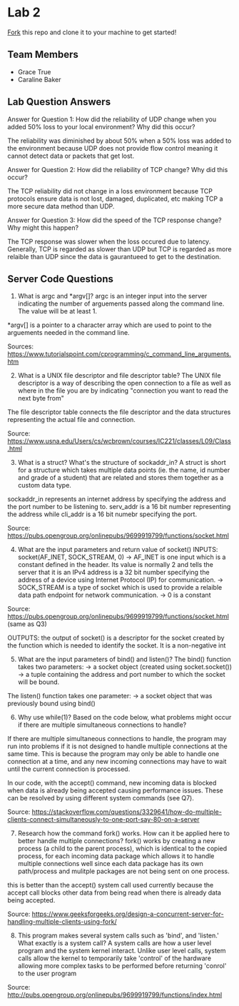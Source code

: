 # Lab 2
[Fork](https://docs.github.com/en/get-started/quickstart/fork-a-repo) this repo and clone it to your machine to get started!

## Team Members
- Grace True
- Caraline Baker

## Lab Question Answers

Answer for Question 1: How did the reliability of UDP change when you added 50% loss to your local environment? Why did this occur?

The reliability was diminished by about 50% when a 50% loss was added to the environment because UDP does not provide flow control meaning it cannot detect data or packets that get lost. 

Answer for Question 2: How did the reliability of TCP change? Why did this occur?

The TCP reliability did not change in a loss environment because TCP protocols ensure data is not lost, damaged, duplicated, etc making TCP a more secure data method than UDP.

Answer for Question 3: How did the speed of the TCP response change? Why might this happen?

The TCP response was slower when the loss occured due to latency. Generally, TCP is regarded as slower than UDP but TCP is regarded as more relaible than UDP since the data is gaurantueed to get to the destination. 

## Server Code Questions

1. What is argc and *argv[]?
argc is an integer input into the server indicating the number of arguements passed along the command line. The value will be at least 1. 

*argv[] is a pointer to a character array which are used to point to the arguements needed in the command line.

Sources: https://www.tutorialspoint.com/cprogramming/c_command_line_arguments.htm

2. What is a UNIX file descriptor and file descriptor table?
The UNIX file descriptor is a way of describing the open connection to a file as well as where in the file you are by indicating  "connection you want to read the next byte from" 

The file descriptor table connects the file descriptor and the data structures representing the actual file and connection.

Source: https://www.usna.edu/Users/cs/wcbrown/courses/IC221/classes/L09/Class.html 

3. What is a struct? What's the structure of sockaddr_in?
A struct is short for a structure which takes multiple data points (ie. the name, id number and grade of a student) that are related and stores them together as a custom data type. 

sockaddr_in represents an internet address by specifying the address and the port number to be listening to. serv_addr is a 16 bit number representing the address while cli_addr is a 16 bit numebr specifying the port.

Source: https://pubs.opengroup.org/onlinepubs/9699919799/functions/socket.html 

4. What are the input parameters and return value of socket()
INPUTS: socket(AF_INET, SOCK_STREAM, 0)
-> AF_INET is one input which is a constant defined in the header. Its value is normally 2 and tells the server that it is an IPv4 address is a 32 bit number specifying the address of a device using Internet Protocol (IP) for communication. 
-> SOCK_STREAM is a type of socket which is used to provide a relaible data path endpoint for network communication. 
-> 0 is a constant 

Source: https://pubs.opengroup.org/onlinepubs/9699919799/functions/socket.html (same as Q3)

OUTPUTS: the output of socket() is a descriptor for the socket created by the function which is needed to identify the socket. It is a non-negative int

5. What are the input parameters of bind() and listen()?
The bind() function takes two parameters:
  -> a socket object (created using socket.socket())
  -> a tuple containing the address and port number to which the socket will be bound.
  
The listen() function takes one parameter:
  -> a socket object that was previously bound using bind()

6. Why use while(1)? Based on the code below, what problems might occur if there are multiple simultaneous connections to handle?

If there are multiple simultaneous connections to handle, the program may run into problems if it is not designed to handle multiple connections at the same time. This is because the program may only be able to handle one connection at a time, and any new incoming connections may have to wait until the current connection is processed.

In our code, with the accept() command, new incoming data is blocked when data is already being accepted causing performance issues. These can be resolved by using different system commands (see Q7). 

Source: https://stackoverflow.com/questions/3329641/how-do-multiple-clients-connect-simultaneously-to-one-port-say-80-on-a-server

7. Research how the command fork() works. How can it be applied here to better handle multiple connections?
fork() works by creating a new process (a child to the parent process), which is identical to the copied process, for each incoming data package which allows it to handle multiple connections well since each data package has its own path/process and mulitple packages are not being sent on one process.

this is better than the accept() system call used currently because the accept call blocks other data from being read when there is already data being accepted. 

Source: https://www.geeksforgeeks.org/design-a-concurrent-server-for-handling-multiple-clients-using-fork/ 

8. This program makes several system calls such as 'bind', and 'listen.' What exactly is a system call?
A system calls are how a user level program and the system kernel interact. Unlike user level calls, system calls allow the kernel to temporarily take 'control' of the hardware allowing more complex tasks to be performed before returning 'conrol' to the user program

Source: http://pubs.opengroup.org/onlinepubs/9699919799/functions/index.html

